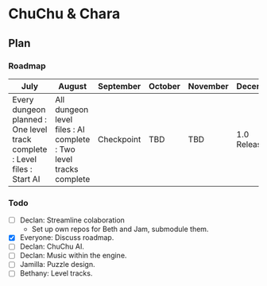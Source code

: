 # ChuChu & Chara

## Plan

### Roadmap

| July                                                                        | August                                                              | September    | October | November | December      |
|-----------------------------------------------------------------------------|---------------------------------------------------------------------|--------------|---------|----------|---------------|
| Every dungeon planned : One level track complete : Level files : Start AI | All dungeon level files : AI complete : Two level tracks complete | Checkpoint | TBD    | TBD     | 1.0 Release |

### Todo

- [ ] Declan: Streamline colaboration
    - Set up own repos for Beth and Jam, submodule them.
- [X] Everyone: Discuss roadmap.
- [ ] Declan: ChuChu AI.
- [ ] Declan: Music within the engine.
- [ ] Jamilla: Puzzle design.
- [ ] Bethany: Level tracks.
